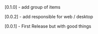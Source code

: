 
[0.1.0] - add group of items

[0.0.2] - add responsible for web / desktop

[0.0.1] - First Release but with good things

